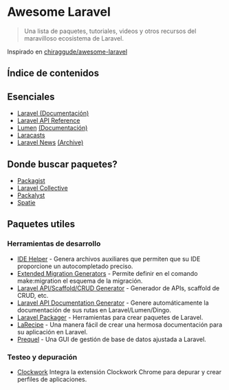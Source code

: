 # Awesome Laravel

> Una lista de paquetes, tutoriales, videos y otros recursos del maravilloso ecosistema de Laravel.

Inspirado en [chiraggude/awesome-laravel](https://github.com/chiraggude/awesome-laravel)

## Índice de contenidos

## Esenciales

* [Laravel (Documentación)](https://laravel.com/docs)
* [Laravel API Reference](https://laravel.com/api/master/) 
* [Lumen](https://lumen.laravel.com/) [(Documentación)](https://lumen.laravel.com/)
* [Laracasts](https://laracasts.com/)
* [Laravel News](https://laravel-news.com/) [(Archive)](https://laravel-news.com/archive/)

## Donde buscar paquetes?

* [Packagist](https://packagist.org/)
* [Laravel Collective](https://laravelcollective.com/)
* [Packalyst](https://packalyst.com/)
* [Spatie](https://spatie.be/en/opensource/laravel)

## Paquetes utiles

### Herramientas de desarrollo

* [IDE Helper](https://github.com/barryvdh/laravel-ide-helper) - Genera archivos auxiliares que permiten que su IDE proporcione un autocompletado preciso.
* [Extended Migration Generators](https://github.com/laracasts/Laravel-5-Generators-Extended) - Permite definir en el comando make:migration el esquema de la migración.
* [Laravel API/Scaffold/CRUD Generator](https://github.com/InfyOmLabs/laravel-generator) - Generador de APIs, scaffold de CRUD, etc.
* [Laravel API Documentation Generator](https://github.com/mpociot/laravel-apidoc-generator) - Genere automáticamente la documentación de sus rutas en Laravel/Lumen/Dingo.
* [Laravel Packager](https://github.com/Jeroen-G/Laravel-Packager) - Herramientas para crear paquetes de Laravel.
* [LaRecipe](https://github.com/saleem-hadad/larecipe) - Una manera fácil de crear una hermosa documentación para su aplicación en Laravel.
* [Prequel](https://github.com/Protoqol/Prequel/) - Una GUI de gestión de base de datos ajustada a Laravel.

### Testeo y depuración

* [Clockwork](https://github.com/itsgoingd/clockwork) Integra la extensión Clockwork Chrome para depurar y crear perfiles de aplicaciones.

